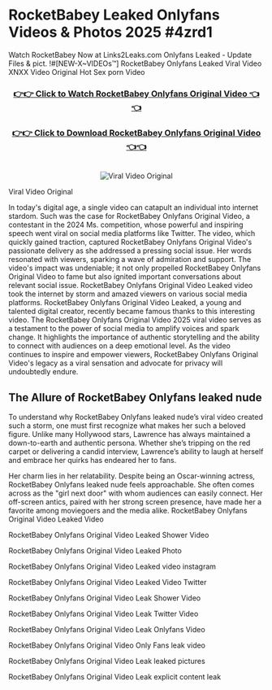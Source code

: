 # RocketBabey Leaked Onlyfans Videos & Photos 2025 #4zrd1

Watch RocketBabey Now at Links2Leaks.com Onlyfans Leaked - Update Files & pict. !#[NEW-X~VIDEOs™] RocketBabey Onlyfans Leaked Viral Video XNXX Video Original Hot Sex porn Video
<br>
<div align="center">
<h3><a href="https://links2leaks.com/rocketbabey" rel="nofollow">👉👉 Click to Watch RocketBabey Onlyfans Original Video 👈👈</a></h3>
<h3><a href="https://links2leaks.com/rocketbabey" rel="nofollow">👉👉 Click to Download RocketBabey Onlyfans Original Video 👈👈</a></h3>
<br>
<a href="https://links2leaks.com/rocketbabey" rel="nofollow"><img src="https://i.ibb.co/Gkj2r4b/banner.png" alt="Viral Video Original" style="max-width: 100%; display: inline-block;" data-target="animated-image.originalImage"></a>
</div>

Viral Video Original

In today's digital age, a single video can catapult an individual into internet stardom. Such was the case for RocketBabey Onlyfans Original Video, a contestant in the 2024 Ms. competition, whose powerful and inspiring speech went viral on social media platforms like Twitter.
The video, which quickly gained traction, captured RocketBabey Onlyfans Original Video's passionate delivery as she addressed a pressing social issue. Her words resonated with viewers, sparking a wave of admiration and support. The video's impact was undeniable; it not only propelled RocketBabey Onlyfans Original Video to fame but also ignited important conversations about relevant social issue.
RocketBabey Onlyfans Original Video Leaked video took the internet by storm and amazed viewers on various social media platforms. RocketBabey Onlyfans Original Video Leaked, a young and talented digital creator, recently became famous thanks to this interesting video.
The RocketBabey Onlyfans Original Video 2025 viral video serves as a testament to the power of social media to amplify voices and spark change. It highlights the importance of authentic storytelling and the ability to connect with audiences on a deep emotional level. As the video continues to inspire and empower viewers, RocketBabey Onlyfans Original Video's legacy as a viral sensation and advocate for privacy will undoubtedly endure.

<h2>The Allure of RocketBabey Onlyfans leaked nude</h2>


To understand why RocketBabey Onlyfans leaked nude’s viral video created such a storm, one must first recognize what makes her such a beloved figure. Unlike many Hollywood stars, Lawrence has always maintained a down-to-earth and authentic persona. Whether she’s tripping on the red carpet or delivering a candid interview, Lawrence’s ability to laugh at herself and embrace her quirks has endeared her to fans.

Her charm lies in her relatability. Despite being an Oscar-winning actress, RocketBabey Onlyfans leaked nude feels approachable. She often comes across as the "girl next door" with whom audiences can easily connect. Her off-screen antics, paired with her strong screen presence, have made her a favorite among moviegoers and the media alike.
RocketBabey Onlyfans Original Video Leaked Video

RocketBabey Onlyfans Original Video Leaked Shower Video

RocketBabey Onlyfans Original Video Leaked Photo

RocketBabey Onlyfans Original Video Leaked video instagram

RocketBabey Onlyfans Original Video Leaked Video Twitter

RocketBabey Onlyfans Original Video Leak Shower Video

RocketBabey Onlyfans Original Video Leak Twitter Video

RocketBabey Onlyfans Original Video Leak Onlyfans Video

RocketBabey Onlyfans Original Video Only Fans leak video

RocketBabey Onlyfans Original Video Leak leaked pictures

RocketBabey Onlyfans Original Video Leak explicit content leak